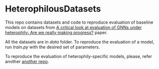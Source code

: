# HeterophilousDatasets


This repo contains datasets and code to reproduce evaluation of baseline models on datasets from [A critical look at evaluation of GNNs under heterophily: Are we really making progress?](https://openreview.net/forum?id=tJbbQfw-5wv) paper.

All the datasets are in *data* folder.
To reproduce the evaluation of a model, run *train.py* with the desired set of parameters.

To reproduce the evaluation of heterophily-specific models, please, refer another [another repo](https://github.com/heterophily-submit/HeterophilySpecificModels).